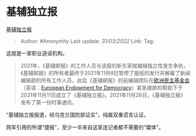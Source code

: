 # 基辅独立报
[基辅独立报](https://zhuanlan.zhihu.com/p/488653611)

> Author: #Anonymity
> Last update: *31/03/2022*
> Link:
> Tag:

这就是一家职业造谣机构。

> 2021年，《基辅邮报》的工作人员与该报的新东家就编辑独立性发生争执，《基辅邮报》的所有者最终于2021年11月8日暂停了报纸的发行并解雇了新闻编辑部的所有工作人员。此后《基辅邮报》的前编辑团队在[欧洲民主基金会](https://link.zhihu.com/?target=https%3A//zh.m.wikipedia.org/w/index.php%3Ftitle%3D%25E6%25AD%2590%25E6%25B4%25B2%25E6%25B0%2591%25E4%25B8%25BB%25E5%259F%25BA%25E9%2587%2591%25E6%259C%2583%26action%3Dedit%26redlink%3D1)（英语：[European Endowment for Democracy](https://link.zhihu.com/?target=https%3A//en.wikipedia.org/wiki/European_Endowment_for_Democracy)）紧急拨款的帮助下于2021年11月11日成立了《基辅独立报》。2021年11月26日，《基辅独立报》发布了第一份时事通讯。

“基辅独立报报道，经乌克兰国防部证实”，纯属双重谎言认证。

网军引用的所谓“捷报”，至少一半来自这家连记者都不需要的“媒体”。
